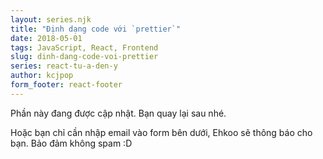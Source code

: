 ```yaml
---
layout: series.njk
title: "Định dạng code với `prettier`"
date: 2018-05-01
tags: JavaScript, React, Frontend
slug: dinh-dang-code-voi-prettier
series: react-tu-a-den-y
author: kcjpop
form_footer: react-footer
---
```

Phần này đang được cập nhật. Bạn quay lại sau nhé.

Hoặc bạn chỉ cần nhập email vào form bên dưới, Ehkoo sẽ thông báo cho bạn. Bảo đảm không spam :D
